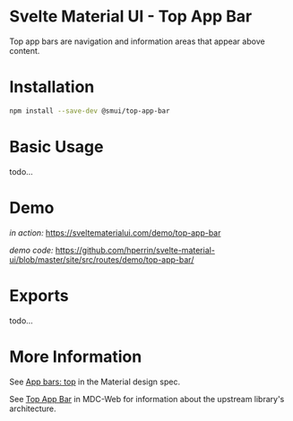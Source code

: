 # Svelte Material UI - Top App Bar

Top app bars are navigation and information areas that appear above content.

# Installation

```sh
npm install --save-dev @smui/top-app-bar
```

# Basic Usage

todo...

# Demo

_in action:_ https://sveltematerialui.com/demo/top-app-bar

_demo code:_ https://github.com/hperrin/svelte-material-ui/blob/master/site/src/routes/demo/top-app-bar/

# Exports

todo...

# More Information

See [App bars: top](https://material.io/components/app-bars-top) in the Material design spec.

See [Top App Bar](https://github.com/material-components/material-components-web/tree/v10.0.0/packages/mdc-top-app-bar) in MDC-Web for information about the upstream library's architecture.
